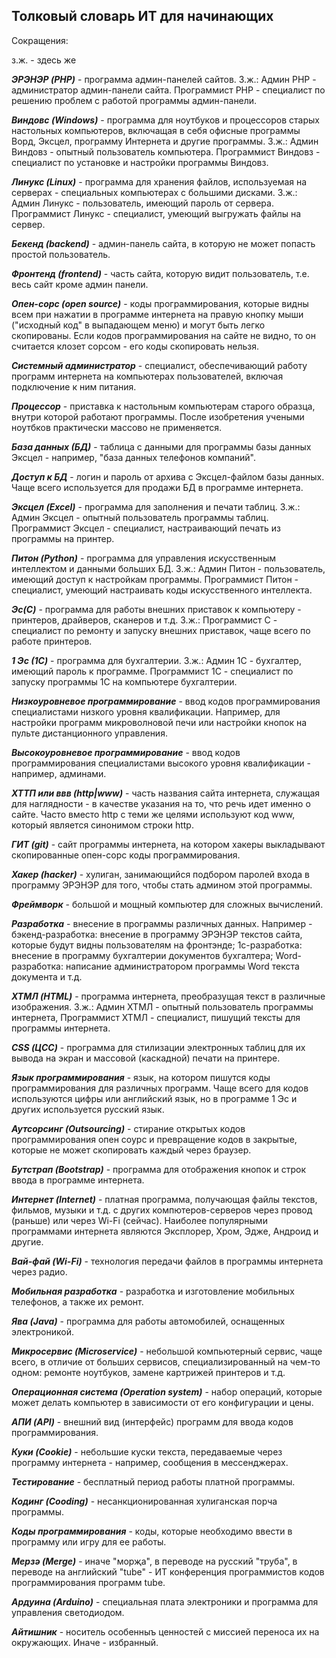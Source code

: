 ## Толковый словарь ИТ для начинающих

Сокращения:

з.ж. - здесь же

***ЭРЭНЭР (PHP)*** - программа админ-панелей сайтов. З.ж.: Админ РНР - администратор админ-панели сайта. Программист РНР - специалист по решению проблем с работой программы админ-панели. 

***Виндовс (Windows)*** - программа для ноутбуков и процессоров старых настольных компьютеров, включащая в себя офисные программы Ворд, Эксцел, программу Интернета и другие программы. З.ж.: Админ Виндовз - опытный пользователь компьютера. Программист Виндовз - специалист по установке и настройки программы Виндовз.

***Линукс (Linux)*** - программа для хранения файлов, используемая на серверах - специальных компьютерах с большими дисками. З.ж.: Админ Линукс - пользователь, имеющий пароль от сервера. Программист Линукс - специалист, умеющий выгружать файлы на сервер. 

***Бекенд (backend)*** - админ-панель сайта, в которую не может попасть простой пользователь. 

***Фронтенд (frontend)*** - часть сайта, которую видит пользователь, т.е. весь сайт кроме админ панели. 

***Опен-сорс (open source)*** - коды программирования, которые видны всем при нажатии в программе интернета на правую кнопку мыши ("исходный код" в выпадающем меню) и могут быть легко скопированы. Если кодов программирования на сайте не видно, то он считается клозет сорсом - его коды скопировать нельзя. 

***Системный администратор*** - специалист, обеспечивающий работу программ интернета на компьютерах пользователей, включая подключение к ним питания.

***Процессор*** - приставка к настольным компьютерам старого образца, внутри которой работают программы. После изобретения учеными ноутбков практически массово не применяется.

***База данных (БД)*** - таблица с данными для программы базы данных Эксцел - например, "база данных телефонов компаний".

***Доступ к БД*** - логин и пароль от архива с Эксцел-файлом базы данных. Чаще всего используется для продажи БД в программе интернета. 

***Эксцел (Excel)*** - программа для заполнения и печати таблиц. З.ж.: Админ Эксцел - опытный пользователь программы таблиц. Программист Эксцел - специалист, настраивающий печать из программы на принтер.

***Питон (Python)*** - программа для управления искусственным интеллектом и данными больших БД. З.ж.: Админ Питон - пользователь, имеющий доступ к настройкам программы. Программист Питон - специалист, умеющий настраивать коды искусственного интеллекта. 

***Эс(C)*** - программа для работы внешних приставок к компьютеру - принтеров, драйверов, сканеров и т.д. З.ж.: Программист С - специалист по ремонту и запуску внешних приставок, чаще всего по работе принтеров. 

***1 Эс (1C)*** - программа для бухгалтерии.  З.ж.: Админ 1С - бухгалтер, имеющий пароль к программе. Программист 1С - специалист по запуску программы 1С на компьютере бухгалтерии. 

***Низкоуровневое программирование*** - ввод кодов программирования специалистами низкого уровня квалификации. Например, для настройки программ микроволновой печи или настройки кнопок на пульте дистанционного управления. 

***Высокоуровневое программирование*** - ввод кодов программирования специалистами высокого уровня квалификации - например, админами. 

***ХТТП или ввв (http|www)*** - часть названия сайта интернета, служащая для наглядности  - в качестве указания на то, что речь идет именно о сайте. Часто вместо http с теми же целями используют код www, который является синонимом строки http. 

***ГИТ (git)*** - сайт программы интернета, на котором хакеры выкладывают скопированные опен-сорс коды программирования. 

***Хакер (hacker)*** - хулиган, занимающийся подбором паролей входа в программу ЭРЭНЭР для того, чтобы стать админом этой программы. 

***Фреймворк*** - большой и мощный компьютер для сложных вычислений. 

***Разработка*** - внесение в программы различных данных. Например - бэкенд-разработка: внесение в программу ЭРЭНЭР текстов сайта, которые будут видны пользователям на фронтэнде; 1с-разработка: внесение в программу бухгалтерии документов бухгалтера; Word-разработка: написание администратором программы Word текста документа и т.д.

***ХТМЛ (HTML)*** - программа интернета, преобразущая текст в различные изображения.  З.ж.: Админ ХТМЛ - опытный пользователь программы интернета, Программист ХТМЛ - специалист, пишущий тексты для программы интернета. 

***CSS (ЦСС)*** - программа для стилизации электронных таблиц для их вывода на экран и массовой (каскадной) печати на принтере. 

***Язык программирования*** - язык, на котором пишутся коды программирования для различных программ. Чаще всего для кодов используются цифры или английский язык, но в программе 1 Эс и других используется русский язык. 

***Аутсорсинг (Outsourcing)*** - стирание открытых кодов программирования опен соурс и превращение кодов в закрытые, которые не может скопировать каждый через браузер.

***Бутстрап (Bootstrap)*** - программа для отображения кнопок и строк ввода в программе интернета.

***Интернет (Internet)*** - платная программа, получающая файлы текстов, фильмов, музыки и т.д. с других компютеров-серверов
через провод (раньше) или через Wi-Fi (сейчас). Наиболее популярными программами интернета являются Эксплорер, Хром, Эдже, Андроид и другие.

***Вай-фай (Wi-Fi)*** - технология передачи файлов в программы интернета через радио. 

***Мобильная разработка*** - разработка и изготовление мобильных телефонов, а также их ремонт. 

***Ява (Java)*** - программа для работы автомобилей, оснащенных электроникой. 

***Микросервис (Microservice)*** - небольшой компьютерный сервис, чаще всего, в отличие от больших сервисов, специализированный на чем-то одном: ремонте ноутбуков, замене картрижей принтеров и т.д.

***Операционная система (Operation system)*** - набор операций, которые может делать компьютер в зависимости от его конфигурации и цены. 

***АПИ (API)*** - внешний вид (интерфейс) программ для ввода кодов программирования.

***Куки (Cookie)*** - небольшие куски текста, передаваемые через программу интернета - например, сообщения в мессенджерах.

***Тестирование*** - бесплатный период работы платной программы. 

***Кодинг (Cooding)*** - несанкционированная хулиганская порча программы. 

***Коды программирования*** - коды, которые необходимо ввести в программу или игру для ее работы. 

***Мерзә (Merge)*** - иначе "морҗа", в переводе на русский "труба", в переводе на английский "tube" - ИТ конференция  программистов кодов программирования программ tube. 

***Ардуина (Arduino)*** - специальная плата электроники и программа для управления светодиодом. 

***Айтишник*** - носитель особенныъ ценностей с миссией переноса их на окружающих. Иначе - избранный. 

